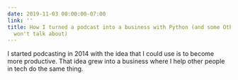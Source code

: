 ```yaml
---
date: 2019-11-03 00:00:00-07:00
link: ''
title: How I turned a podcast into a business with Python (and some Other Tools we
  won't talk about)
---
```


I started podcasting in 2014 with the idea that I could use is to become more productive. That idea grew into a business where I help other people in tech do the same thing.